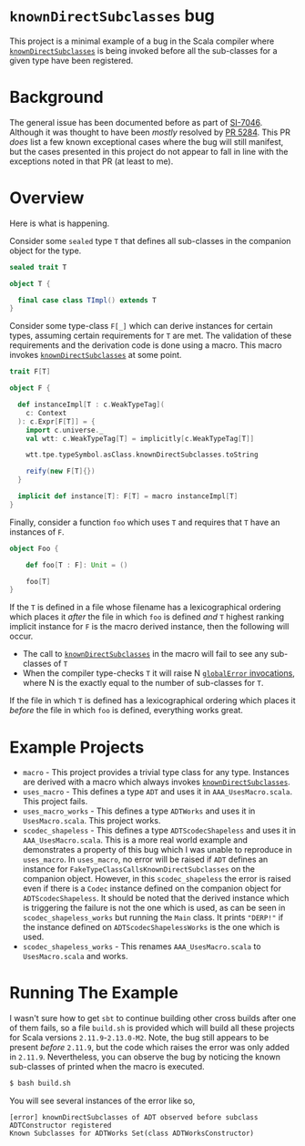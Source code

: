 # `knownDirectSubclasses` bug #

This project is a minimal example of a bug in the Scala compiler where [`knownDirectSubclasses`][knownDirectSubclasses] is being invoked before all the sub-classes for a given type have been registered.

# Background #

The general issue has been documented before as part of [SI-7046][SI-7046]. Although it was thought to have been _mostly_ resolved by [PR 5284][PR-5284]. This PR _does_ list a few known exceptional cases where the bug will still manifest, but the cases presented in this project do not appear to fall in line with the exceptions noted in that PR (at least to me).

# Overview #

Here is what is happening.

Consider some `sealed` type `T` that defines all sub-classes in the companion object for the type.

```scala
sealed trait T

object T {

  final case class TImpl() extends T
}
```

Consider some type-class `F[_]` which can derive instances for certain types, assuming certain requirements for `T` are met. The validation of these requirements and the derivation code is done using a macro. This macro invokes [`knownDirectSubclasses`][knownDirectSubclasses] at some point.

```scala
trait F[T]

object F {

  def instanceImpl[T : c.WeakTypeTag](
    c: Context
  ): c.Expr[F[T]] = {
    import c.universe._
    val wtt: c.WeakTypeTag[T] = implicitly[c.WeakTypeTag[T]]

    wtt.tpe.typeSymbol.asClass.knownDirectSubclasses.toString

    reify(new F[T]{})
  }

  implicit def instance[T]: F[T] = macro instanceImpl[T]
}
```

Finally, consider a function `foo` which uses `T` and requires that `T` have an instances of `F`.

```scala
object Foo {

    def foo[T : F]: Unit = ()

    foo[T]
}
```

If the `T` is defined in a file whose filename has a lexicographical ordering which places it _after_ the file in which `foo` is defined _and_ `T` highest ranking implicit instance for `F` is the macro derived instance, then the following will occur.

* The call to [`knownDirectSubclasses`][knownDirectSubclasses] in the macro will fail to see any sub-classes of `T`
* When the compiler type-checks `T` it will raise N [`globalError` invocations][globalError], where N is the exactly equal to the number of sub-classes for `T`.

If the file in which `T` is defined has a lexicographical ordering which places it _before_ the file in which `foo` is defined, everything works great.

# Example Projects #

* `macro` - This project provides a trivial type class for any type. Instances are derived with a macro which always invokes [`knownDirectSubclasses`][knownDirectSubclasses].
* `uses_macro` - This defines a type `ADT` and uses it in `AAA_UsesMacro.scala`. This project fails.
* `uses_macro_works` - This defines a type `ADTWorks` and uses it in `UsesMacro.scala`. This project works.
* `scodec_shapeless` - This defines a type `ADTScodecShapeless` and uses it in `AAA_UsesMacro.scala`. This is a more real world example and demonstrates a property of this bug which I was unable to reproduce in `uses_macro`. In `uses_macro`, no error will be raised if `ADT` defines an instance for `FakeTypeClassCallsKnownDirectSubclasses` on the companion object. However, in this `scodec_shapeless` the error is raised even if there is a `Codec` instance defined on the companion object for `ADTScodecShapeless`. It should be noted that the derived instance which is triggering the failure is not the one which is used, as can be seen in `scodec_shapeless_works` but running the `Main` class. It prints `"DERP!"` if the instance defined on `ADTScodecShapelessWorks` is the one which is used.
* `scodec_shapeless_works` - This renames `AAA_UsesMacro.scala` to `UsesMacro.scala` and works.

# Running The Example #

I wasn't sure how to get `sbt` to continue building other cross builds after one of them fails, so a file `build.sh` is provided which will build all these projects for Scala versions `2.11.9`-`2.13.0-M2`. Note, the bug still appears to be present _before_ `2.11.9`, but the code which raises the error was only added in `2.11.9`. Nevertheless, you can observe the bug by noticing the known sub-classes of printed when the macro is executed.

```bash
$ bash build.sh
```

You will see several instances of the error like so,

```
[error] knownDirectSubclasses of ADT observed before subclass ADTConstructor registered
Known Subclasses for ADTWorks Set(class ADTWorksConstructor)
```

[knownDirectSubclasses]: https://github.com/scala/scala/blob/v2.12.3/src/reflect/scala/reflect/internal/Symbols.scala#L126 "knownDirectSubclasses"

[SI-7046]: https://issues.scala-lang.org/browse/SI-7046 "SI-7046"

[PR-5284]: https://github.com/scala/scala/pull/5284 "Scala PR 5284"

[globalError]: https://github.com/scala/scala/blob/v2.12.3/src/reflect/scala/reflect/internal/Symbols.scala#L3371 "globalError"
